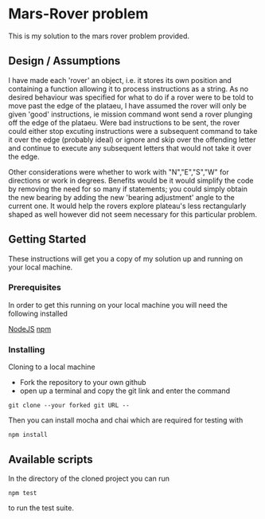 # Mars-Rover problem

This is my solution to the mars rover problem provided.

## Design / Assumptions

I have made each 'rover' an object, i.e. it stores its own position and containing a function allowing it to process instructions as a string. As no desired behaviour was specified for what to do if a rover were to be told to move past the edge of the plataeu, I have assumed the rover will only be given 'good' instructions, ie mission command wont send a rover plunging off the edge of the plataeu. Were bad instructions to be sent, the rover could either stop excuting instructions were a subsequent command to take it over the edge (probably ideal) or ignore and skip over the offending letter and continue to execute any subsequent letters that would not take it over the edge.

Other considerations were whether to work with "N","E","S","W" for directions or work in degrees. Benefits would be it would simplify the code by removing the need for so many if statements; you could simply obtain the new bearing by adding the new 'bearing adjustment' angle to the current one. It would help the rovers explore plateau's less rectangularly shaped as well however did not seem necessary for this particular problem.

## Getting Started

These instructions will get you a copy of my solution up and running on your local machine.

### Prerequisites

In order to get this running on your local machine you will need the following installed

[NodeJS](https://nodejs.org/en/)
[npm](https://www.npmjs.com/)

### Installing

Cloning to a local machine

- Fork the repository to your own github
- open up a terminal and copy the git link and enter the command

```
git clone --your forked git URL --
```

Then you can install mocha and chai which are required for testing with

```
npm install
```

## Available scripts

In the directory of the cloned project you can run

```
npm test
```

to run the test suite.
